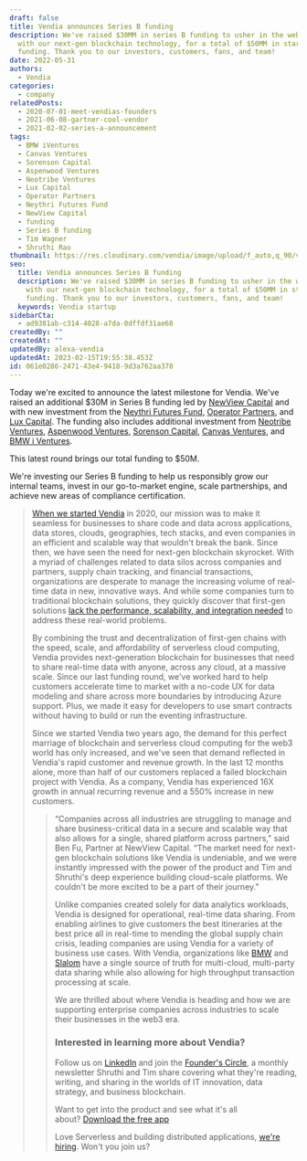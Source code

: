 ```yaml
---
draft: false
title: Vendia announces Series B funding
description: We've raised $30MM in series B funding to usher in the web3 era
  with our next-gen blockchain technology, for a total of $50MM in startup
  funding. Thank you to our investors, customers, fans, and team!
date: 2022-05-31
authors:
  - Vendia
categories:
  - company
relatedPosts:
  - 2020-07-01-meet-vendias-founders
  - 2021-06-08-gartner-cool-vendor
  - 2021-02-02-series-a-announcement
tags:
  - BMW iVentures
  - Canvas Ventures
  - Sorenson Capital
  - Aspenwood Ventures
  - Neotribe Ventures
  - Lux Capital
  - Operator Partners
  - Neythri Futures Fund
  - NewView Capital
  - funding
  - Series B funding
  - Tim Wagner
  - Shruthi Rao
thumbnail: https://res.cloudinary.com/vendia/image/upload/f_auto,q_90/v1674600146/Website/Iso/Charity_zycy5v.png
seo:
  title: Vendia announces Series B funding
  description: We've raised $30MM in series B funding to usher in the web3 era
    with our next-gen blockchain technology, for a total of $50MM in startup
    funding. Thank you to our investors, customers, fans, and team!
  keywords: Vendia startup
sidebarCta:
  - ad9381ab-c314-4028-a7da-0dffdf31ae68
createdBy: ""
createdAt: ""
updatedBy: alexa-vendia
updatedAt: 2023-02-15T19:55:38.453Z
id: 061e0286-2471-43e4-9418-9d3a762aa378
---
```


Today we're excited to announce the latest milestone for Vendia. We've raised an additional $30M in Series B funding led by [NewView Capital](https://nvc.vc/) and with new investment from the [Neythri Futures Fund](https://www.neythrifuturesfund.com/), [Operator Partners](https://www.operatorpartners.com/), and[ Lux Capital](https://www.luxcapital.com/). The funding also includes additional investment from [Neotribe Ventures](https://www.neotribe.vc/), [Aspenwood Ventures](https://aspenwoodvc.com/), [Sorenson Capital](https://www.sorensoncapital.com/), [Canvas Ventures](https://www.canvas.vc/), and [BMW i Ventures](https://www.bmwiventures.com/). 

This latest round brings our total funding to $50M. 

We're investing our Series B funding to help us responsibly grow our internal teams, invest in our go-to-market engine, scale partnerships, and achieve new areas of compliance certification.



<BlockQuote text="Vendia's raised $30M in series B funding to usher in the web3 era with our next-gen blockchain technology." />

[When we started Vendia](https://www.vendia.com/blog/meet-vendias-founders) in 2020, our mission was to make it seamless for businesses to share code and data across applications, data stores, clouds, geographies, tech stacks, and even companies in an efficient and scalable way that wouldn't break the bank. Since then, we have seen the need for next-gen blockchain skyrocket. With a myriad of challenges related to data silos across companies and partners, supply chain tracking, and financial transactions, organizations are desperate to manage the increasing volume of real-time data in new, innovative ways. And while some companies turn to traditional blockchain solutions, they quickly discover that first-gen solutions [lack the performance, scalability, and integration needed](https://www.vendia.com/blog/why-blockchains-databases-api-cannot-standalone-as-it-solutions) to address these real-world problems.

By combining the trust and decentralization of first-gen chains with the speed, scale, and affordability of serverless cloud computing, Vendia provides next-generation blockchain for businesses that need to share real-time data with anyone, across any cloud, at a massive scale. Since our last funding round, we've worked hard to help customers accelerate time to market with a no-code UX for data modeling and share across more boundaries by introducing Azure support. Plus, we made it easy for developers to use smart contracts without having to build or run the eventing infrastructure.

Since we started Vendia two years ago, the demand for this perfect marriage of blockchain and serverless cloud computing for the web3 world has only increased, and we've seen that demand reflected in Vendia's rapid customer and revenue growth. In the last 12 months alone, more than half of our customers replaced a failed blockchain project with Vendia. As a company, Vendia has experienced 16X growth in annual recurring revenue and a 550% increase in new customers.

<BlockQuote text="In the last year alone, more than half of our customers replaced a failed blockchain project with Vendia Share. As a company, Vendia has experienced 16X growth in annual recurring revenue and a 550% increase in new customers." />

“Companies across all industries are struggling to manage and share business-critical data in a secure and scalable way that also allows for a single, shared platform across partners," said Ben Fu, Partner at NewView Capital. “The market need for next-gen blockchain solutions like Vendia is undeniable, and we were instantly impressed with the power of the product and Tim and Shruthi's deep experience building cloud-scale platforms. We couldn't be more excited to be a part of their journey."

Unlike companies created solely for data analytics workloads, Vendia is designed for operational, real-time data sharing. From enabling airlines to give customers the best itineraries at the best price all in real-time to mending the global supply chain crisis, leading companies are using Vendia for a variety of business use cases. With Vendia, organizations like [BMW](https://www.vendia.com/bmw-case-study) and [Slalom](https://www.vendia.com/slalom-case-study) have a single source of truth for multi-cloud, multi-party data sharing while also allowing for high throughput transaction processing at scale.

We are thrilled about where Vendia is heading and how we are supporting enterprise companies across industries to scale their businesses in the web3 era.

### Interested in learning more about Vendia?

Follow us on [LinkedIn](https://www.linkedin.com/company/vendiahq/mycompany/) and join the [Founder's Circle](https://www.vendia.com/resources/newsletter-vendia-founders-circle), a monthly newsletter Shruthi and Tim share covering what they're reading, writing, and sharing in the worlds of IT innovation, data strategy, and business blockchain.

Want to get into the product and see what it's all about? [Download the free app](https://share.vendia.net/)

Love Serverless and building distributed applications, [we're hiring](https://www.vendia.com/careers). Won't you join us?